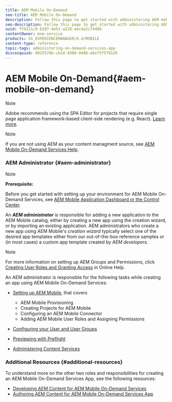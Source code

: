 ```yaml
---
title: AEM Mobile On-Demand
seo-title: AEM Mobile On-Demand
description: Follow this page to get started with administering AEM mobile On-Demand services app. It provides an overview of the roles and responsibilities of an AEM administrator for On-Demand services.
seo-description: Follow this page to get started with administering AEM mobile On-Demand services app. It provides an overview of the roles and responsibilities of an AEM administrator for On-Demand services.
uuid: ff4111c9-b207-4e51-a218-aec4a2c74400
contentOwner: msm-service
products: SG_EXPERIENCEMANAGER/6.4/MOBILE
content-type: reference
topic-tags: administering-on-demand-services-app
discoiquuid: 0825578b-cb1d-4500-9486-e6ef5f5781d5
---
```


# AEM Mobile On-Demand{#aem-mobile-on-demand}

>[!NOTE]
>
>Adobe recommends using the SPA Editor for projects that require single page application framework-based client-side rendering (e.g. React). [Learn more](../../sites/developing/using/spa-overview.md).

>[!NOTE]
>
>If you are not using AEM as your content managment source, see [AEM Mobile On-Demand Services Help](https://helpx.adobe.com/digital-publishing-solution/topics.html).

### AEM Administrator {#aem-administrator}

>[!NOTE]
>
>**Prerequisite:**
>
>Before you get started with setting up your environment for AEM Mobile On-Demand Services, see [AEM Mobile Application Dashboard or the Control Center](../../mobile/using/mobile-apps-ondemand-application-dashboard.md).

An ***AEM administrator*** is responsible for adding a new application to the AEM Mobile catalog, either by creating a new app using the creation wizard, or by importing an existing application. AEM administrators who create a new app using AEM Mobile's *creation wizard* typically select one of the desired app templates either from our out-of-the-box reference samples or (in most cases) a custom app template created by *AEM developers.*

>[!NOTE]
>
>For more information on setting up AEM Groups and Permissions, click [Creating User Roles and Granting Access](https://helpx.adobe.com/digital-publishing-solution/help/account-admin-dps.html) in Online Help.

An AEM administrator is responsible for the following tasks while creating an app using AEM Mobile On-Demand Services:

* [Setting up AEM Mobile](../../mobile/using/aem-mobile-setup.md), that covers

    * AEM Mobile Provisioning
    * Creating Projects for AEM Mobile
    * Configuring an AEM Mobile Connector
    * Adding AEM Mobile User Roles and Assigning Permissions

* [Configuring your User and User Groups](../../mobile/using/aem-mobile-configure-users.md)
* [Previewing with Preflight](../../mobile/using/aem-mobile-manage-ondemand-services.md)
* [Administering Content Services](/mobile/using/content-services)

### Additional Resources {#additional-resources}

To understand more on the other two roles and responsibilities for creating an AEM Mobile On-Demand Services App, see the following resources:

* [Developing AEM Content for AEM Mobile On-Demand Services](../../mobile/using/aem-mobile-on-demand.md)
* [Authoring AEM Content for AEM Mobile On-Demand Services App](../../mobile/using/mobile-apps-ondemand.md)

